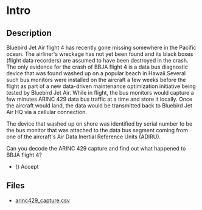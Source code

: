 # Intro

## Description

Bluebird Jet Air flight 4 has recently gone missing somewhere in the Pacific ocean.  The airliner's wreckage has not yet been found and its black boxes (flight data recorders) are assumed to have been destroyed in the crash.  The only evidence for the crash of BBJA flight 4 is a data bus diagnostic device that was found washed up on a popular beach in Hawaii.Several such bus monitors were installed on the aircraft a few weeks before the flight as part of a new data-driven maintenance optimization initiative being tested by Bluebird Jet Air.  While in flight, the bus monitors would capture a few minutes ARINC 429 data bus traffic at a time and store it locally. Once the aircraft would land, the data would be transmitted back to Bluebird Jet Air HQ via a cellular connection.

The device that washed up on shore was identified by serial number to be the bus monitor that was attached to the data bus segment coming from one of the aircraft's Air Data Inertial Reference Units (ADIRU).

Can you decode the ARINC 429 capture and find out what happened to BBJA flight 4?

* () Accept

## Files

* [arinc429_capture.csv](<files/arinc429_capture.csv>)

